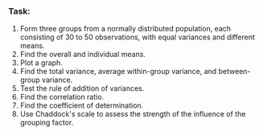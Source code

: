### Task:

1) Form three groups from a normally distributed population, each consisting of 30 to 50 observations, with equal variances and different means.
2) Find the overall and individual means.
3) Plot a graph.
4) Find the total variance, average within-group variance, and between-group variance.
5) Test the rule of addition of variances.
6) Find the correlation ratio.
7) Find the coefficient of determination.
8) Use Chaddock's scale to assess the strength of the influence of the grouping factor.